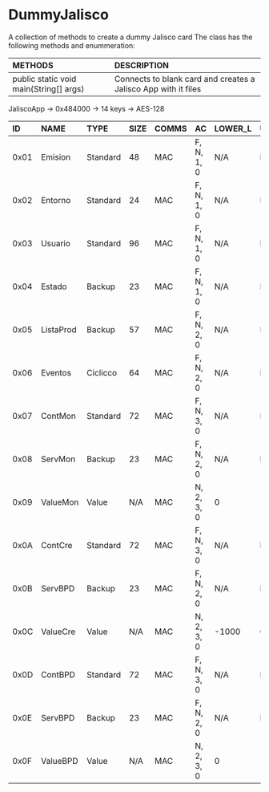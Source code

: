 # DummyJalisco
A collection of methods to create a dummy Jalisco card 
The class has the following methods and enummeration:

|METHODS                                       |DESCRIPTION                                                                                        |
|:---------------------------------------------|:--------------------------------------------------------------------------------------------------|
|public static void main(String[] args)        |Connects to blank card and creates a Jalisco App with it files|

JaliscoApp -> 0x484000
           -> 14 keys
           -> AES-128

|ID  |NAME   |TYPE    |SIZE |COMMS|AC|LOWER_L|UPPER_L|VALUE|RECORDS|
|:---|:------|:-------|:----|:------------|:----------------|:----------|:----------|:---------|:------|
|0x01|Emision|Standard|48   |MAC          |F, N, 1, 0       |N/A        |N/A        |N/A       |N/A    |
|0x02|Entorno|Standard|24   |MAC          |F, N, 1, 0       |N/A        |N/A        |N/A       |N/A    |
|0x03|Usuario|Standard|96   |MAC          |F, N, 1, 0       |N/A        |N/A        |N/A       |N/A    |
|0x04|Estado |Backup  |23   |MAC          |F, N, 1, 0       |N/A        |N/A        |N/A       |N/A    |
|0x05|ListaProd|Backup|57   |MAC          |F, N, 2, 0       |N/A        |N/A        |N/A       |N/A    |
|0x06|Eventos|Ciclicco|64   |MAC          |F, N, 2, 0       |N/A        |N/A        |N/A       |10     |
|0x07|ContMon|Standard|72   |MAC          |F, N, 3, 0       |N/A        |N/A        |N/A       |N/A    |
|0x08|ServMon|Backup  |23   |MAC          |F, N, 2, 0       |N/A        |N/A        |N/A       |N/A    |
|0x09|ValueMon|Value  |N/A  |MAC          |N, 2, 3, 0       |0          |1000000    |0         |N/A    |
|0x0A|ContCre|Standard|72   |MAC          |F, N, 3, 0       |N/A        |N/A        |N/A       |N/A    |
|0x0B|ServBPD|Backup  |23   |MAC          |F, N, 2, 0       |N/A        |N/A        |N/A       |N/A    |
|0x0C|ValueCre|Value  |N/A  |MAC          |N, 2, 3, 0       |-1000      |0          |0         |N/A    |
|0x0D|ContBPD|Standard|72   |MAC          |F, N, 3, 0       |N/A        |N/A        |N/A       |N/A    |
|0x0E|ServBPD|Backup  |23   |MAC          |F, N, 2, 0       |N/A        |N/A        |N/A       |N/A    |
|0x0F|ValueBPD|Value  |N/A  |MAC          |N, 2, 3, 0       |0          |1000000    |0         |N/A    |
